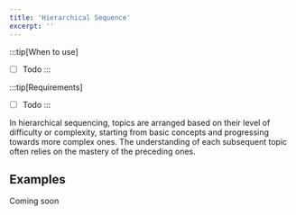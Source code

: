 ```yaml
---
title: 'Hierarchical Sequence'
excerpt: ''
---
```


:::tip[When to use]

- [ ] Todo
:::

:::tip[Requirements]

- [ ] Todo
:::

In hierarchical sequencing, topics are arranged based on their level of difficulty or complexity, starting from basic concepts and progressing towards more complex ones. The understanding of each subsequent topic often relies on the mastery of the preceding ones.

## Examples
Coming soon